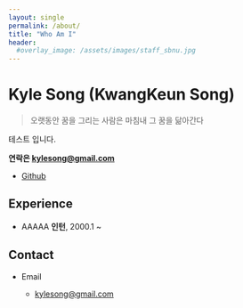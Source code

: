 ```yaml
---
layout: single
permalink: /about/
title: "Who Am I"
header:
  #overlay_image: /assets/images/staff_sbnu.jpg
---
```


# Kyle Song (KwangKeun Song)

> 오랫동안 꿈을 그리는 사람은 마침내 그 꿈을 닮아간다

테스트 입니다.

**연락은 kylesong@gmail.com**


- [Github](https://github.com/kyl3song)


## Experience

- AAAAA **인턴**, 2000.1 ~

## Contact

- Email

  - kylesong@gmail.com


